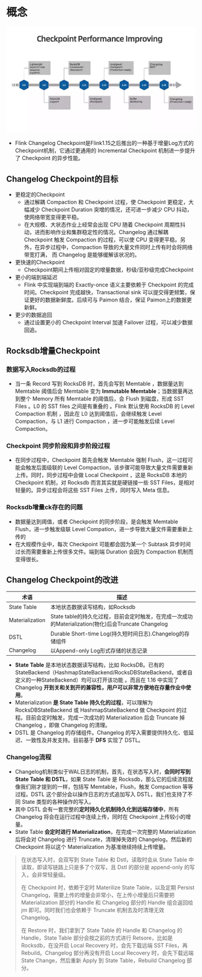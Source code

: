 # 概念

![](../img/checkpoint发展进程.jpg)

* Flink Changelog Checkpoint是Flink1.15之后推出的一种基于增量Log方式的Checkpoint机制，它通过更通用的 Incremental Checkpoint 机制进一步提升了 Checkpoint 的异步性能。

## **Changelog Checkpoint的目标**

* 更稳定的Checkpoint
  * 通过解耦 Compaction 和 Checkpoint 过程，使 Checkpoint 更稳定，大幅减少 Checkpoint Duration 突增的情况，还可进一步减少 CPU 抖动，使网络带宽变得更平稳。
  * 在大规模、大状态作业上经常会出现 CPU 随着 Checkpoint 周期性抖动，进而影响作业和集群稳定性的情况。Changelog 通过解耦 Checkpoint 触发 Compaction 的过程，可以使 CPU 变得更平稳。另外，在异步过程中，Compaction 导致的大量文件同时上传有时会将网络带宽打满， 而 Changelog 是能够缓解该状况的。
* 更快速的Checkpoint
  * Checkpoint期间上传相对固定的增量数据，秒级/亚秒级完成Checkpoint
* 更小的端到端延迟
  * Flink 中实现端到端的 Exactly-once 语义主要依赖于 Checkpoint 的完成时间。Checkpoint 完成越快，Transactional sink 可以提交得更频繁，保证更好的数据新鲜度。后续可与 Paimon 结合，保证 Paimon上的数据更新鲜。
* 更少的数据追回
  * 通过设置更小的 Checkpoint Interval 加速 Failover 过程，可以减少数据回追。

## Rocksdb增量Checkpoint

### 数据写入Rocksdb的过程

* 当一条 Record 写到 RocksDB 时，首先会写到 Memtable ，数据量达到 Memtable 阈值后会 Memtable 变为 **Immutable Memtable**；当数据量再达到整个 Memory 所有 Memtable 的阈值后，会 Flush 到磁盘，形成 SST Files 。L0 的 SST files 之间是有重叠的 。Flink 默认使用 RocksDB 的 Level Compaction 机制 ，因此在 L0 达到阈值后，会继续触发 Level Compaction，与 L1 进行 Compaction ，进一步可能触发后续 Level Compaction。

### Checkpoint 同步阶段和异步阶段过程

* 在同步过程中，Checkpoint 首先会触发 Memtable 强制 Flush，这一过程可能会触发后面级联的 Level Compaction，该步骤可能导致大量文件需要重新上传。同时，同步过程中会做 Local Checkpoint ，这是 RocksDB 本地的 Checkpoint 机制，对 Rocksdb 而言其实就是硬链接一些 SST Files，是相对轻量的。异步过程会将这些 SST Files 上传，同时写入 Meta 信息。

### Rocksdb增量ck存在的问题

* 数据量达到阈值，或者 Checkpoint 的同步阶段，是会触发 Memtable Flush，进一步触发级联 Level Compation，进一步导致大量文件需要重新上传的
* 在大规模作业中，每次 Checkpoint 可能都会因为某一个 Subtask 异步时间过长而需要重新上传很多文件。端到端 Duration 会因为 Compaction 机制而变得很长。

## Changelog Checkpoint的改进

| 术语            | 描述                                                         |
| --------------- | ------------------------------------------------------------ |
| State Table     | 本地状态数据读写结构，如Rocksdb                              |
| Materialization | State table的持久化过程，目前会定时触发，在完成一次成功的Materialization(物化)后会Truncate Changelog |
| DSTL            | Durable Short-time Log(持久短时间日志).Changelog的存储组件   |
| Changelog       | 以Append-only Log形式存储的状态记录                          |

* **State Table** 是本地状态数据读写结构，比如 RocksDB。已有的 StateBackend（HashmapStateBackend/RocksDBStateBackend，或者自定义的一种StateBackend）均可以打开该功能 。而且在 1.16 中实现了 Changelog **开到关和关到开的兼容性，用户可以非常方便地在存量作业中使用**。
* Materialization **是 State Table 持久化的过程**，可以理解为 RocksDBStateBackend 或 HashmapStateBackend 做 Checkpoint 的过程。目前会定时触发，完成一次成功的 Materialization 后会 Truncate 掉 Changelog ，即做 Changelog 的清理。
* DSTL 是 Changelog 的存储组件。Changelog 的写入需要提供持久化、低延迟、一致性及并发支持。目前基于 **DFS** 实现了 DSTL。

### Changelog流程

* Changelog机制类似于WAL日志的机制，首先，在状态写入时，**会同时写到 State Table 和 DSTL**，如果 State Table 是 Rocksdb，那么它的后续流程就像我们刚才提到的一样，包括写 Memtable，Flush，触发 Compaction 等等过程。DSTL 这个部分会以操作日志的方式追加写入 DSTL，我们也支持了不同 State 类型的各种操作的写入。
* 其中 DSTL 会有一套完整的**定时持久化机制持久化到远端存储中**，所有 Changelog 将会在运行过程中连续上传，同时在 Checkpoint 上传较小的增量。
* State Table **会定时进行 Materialization**，在完成一次完整的 Materialization 后将会对 Changelog 进行 Truncate，清理掉失效的 Changelog，然后新的 Checkpoint 将以这个 Materialization 为基准继续持续上传增量。

>在状态写入时，会双写到 State Table 和 Dstl，读取时会从 State Table 中读取，即读写链路上只是多了个双写，且 Dstl 的部分是 append-only 的写入，会非常轻量级。
>
>在 Checkpoint 时，依赖于定时 Materilize State Table，以及定期 Persist Changelog，需要上传的增量会非常小，在上传小增量后只需要把 Materialization 部分的 Handle 和 Changelog 部分的 Handle 组合返回给 jm 即可。同时我们也会依赖于 Truncate 机制去及时清理无效 Changelog。
>
>在 Restore 时，我们拿到了 State Table 的 Handle 和 Changelog 的 Handle，State Table 部分会按之前的方式进行 Retsore，比如是 Rocksdb，在没开启 Local Recovery 时，会先下载远端 SST Files，再 Rebuild。Changelog 部分再没有开启 Local Recovery 时，会先下载远端 State Change，然后重新 Apply 到 State Table，Rebuild Changelog 部分。

